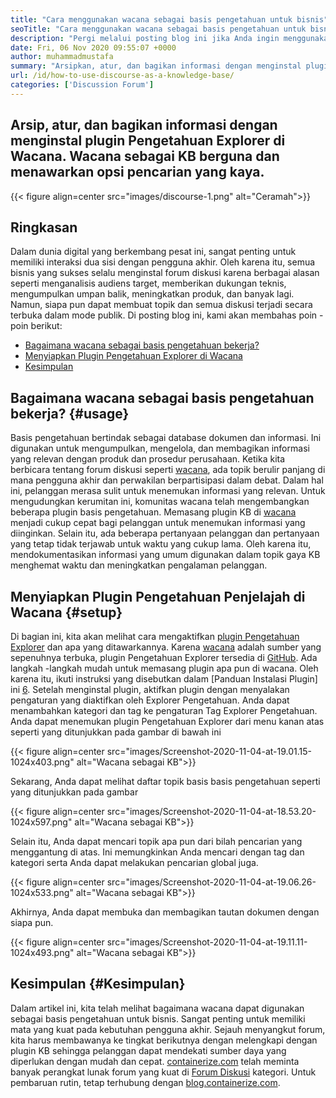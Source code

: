 ```yaml
---
title: "Cara menggunakan wacana sebagai basis pengetahuan untuk bisnis" 
seoTitle: "Cara menggunakan wacana sebagai basis pengetahuan untuk bisnis" 
description: "Pergi melalui posting blog ini jika Anda ingin menggunakan wacana sebagai basis pengetahuan. Aktifkan hari ini, dan bagikan versi langsung dari dokumen perusahaan Anda" 
date: Fri, 06 Nov 2020 09:55:07 +0000
author: muhammadmustafa
summary: "Arsipkan, atur, dan bagikan informasi dengan menginstal plugin Pengetahuan Explorer di Wacana. Wacana sebagai KB berguna dan menawarkan opsi pencarian yang kaya." 
url: /id/how-to-use-discourse-as-a-knowledge-base/
categories: ['Discussion Forum']
---
```


## Arsip, atur, dan bagikan informasi dengan menginstal plugin Pengetahuan Explorer di Wacana. Wacana sebagai KB berguna dan menawarkan opsi pencarian yang kaya.

{{< figure align=center src="images/discourse-1.png" alt="Ceramah">}}


## Ringkasan
Dalam dunia digital yang berkembang pesat ini, sangat penting untuk memiliki interaksi dua sisi dengan pengguna akhir. Oleh karena itu, semua bisnis yang sukses selalu menginstal forum diskusi karena berbagai alasan seperti menganalisis audiens target, memberikan dukungan teknis, mengumpulkan umpan balik, meningkatkan produk, dan banyak lagi. Namun, siapa pun dapat membuat topik dan semua diskusi terjadi secara terbuka dalam mode publik.
Di posting blog ini, kami akan membahas poin -poin berikut:
  * [Bagaimana wacana sebagai basis pengetahuan bekerja?][1]
  * [Menyiapkan Plugin Pengetahuan Explorer di Wacana][2]
  * [Kesimpulan][3]

## Bagaimana wacana sebagai basis pengetahuan bekerja? {#usage}

Basis pengetahuan bertindak sebagai database dokumen dan informasi. Ini digunakan untuk mengumpulkan, mengelola, dan membagikan informasi yang relevan dengan produk dan prosedur perusahaan. Ketika kita berbicara tentang forum diskusi seperti [wacana][4], ada topik berulir panjang di mana pengguna akhir dan perwakilan berpartisipasi dalam debat. Dalam hal ini, pelanggan merasa sulit untuk menemukan informasi yang relevan. Untuk mengudungkan kerumitan ini, komunitas wacana telah mengembangkan beberapa plugin basis pengetahuan.
Memasang plugin KB di [wacana][4] menjadi cukup cepat bagi pelanggan untuk menemukan informasi yang diinginkan. Selain itu, ada beberapa pertanyaan pelanggan dan pertanyaan yang tetap tidak terjawab untuk waktu yang cukup lama. Oleh karena itu, mendokumentasikan informasi yang umum digunakan dalam topik gaya KB menghemat waktu dan meningkatkan pengalaman pelanggan.

## Menyiapkan Plugin Pengetahuan Penjelajah di Wacana {#setup}

Di bagian ini, kita akan melihat cara mengaktifkan [plugin Pengetahuan Explorer][5] dan apa yang ditawarkannya.
Karena [wacana][4] adalah sumber yang sepenuhnya terbuka, plugin Pengetahuan Explorer tersedia di [GitHub][5].
Ada langkah -langkah mudah untuk memasang plugin apa pun di wacana. Oleh karena itu, ikuti instruksi yang disebutkan dalam [Panduan Instalasi Plugin] ini [6].
Setelah menginstal plugin, aktifkan plugin dengan menyalakan pengaturan yang diaktifkan oleh Explorer Pengetahuan. Anda dapat menambahkan kategori dan tag ke pengaturan Tag Explorer Pengetahuan.
Anda dapat menemukan plugin Pengetahuan Explorer dari menu kanan atas seperti yang ditunjukkan pada gambar di bawah ini

{{< figure align=center src="images/Screenshot-2020-11-04-at-19.01.15-1024x403.png" alt="Wacana sebagai KB">}}

Sekarang, Anda dapat melihat daftar topik basis basis pengetahuan seperti yang ditunjukkan pada gambar

{{< figure align=center src="images/Screenshot-2020-11-04-at-18.53.20-1024x597.png" alt="Wacana sebagai KB">}}

Selain itu, Anda dapat mencari topik apa pun dari bilah pencarian yang menggantung di atas. Ini memungkinkan Anda mencari dengan tag dan kategori serta Anda dapat melakukan pencarian global juga.

{{< figure align=center src="images/Screenshot-2020-11-04-at-19.06.26-1024x533.png" alt="Wacana sebagai KB">}}

Akhirnya, Anda dapat membuka dan membagikan tautan dokumen dengan siapa pun.

{{< figure align=center src="images/Screenshot-2020-11-04-at-19.11.11-1024x493.png" alt="Wacana sebagai KB">}}


## Kesimpulan  {#Kesimpulan}

Dalam artikel ini, kita telah melihat bagaimana wacana dapat digunakan sebagai basis pengetahuan untuk bisnis. Sangat penting untuk memiliki mata yang kuat pada kebutuhan pengguna akhir. Sejauh menyangkut forum, kita harus membawanya ke tingkat berikutnya dengan melengkapi dengan plugin KB sehingga pelanggan dapat mendekati sumber daya yang diperlukan dengan mudah dan cepat.
[containerize.com][7] telah meminta banyak perangkat lunak forum yang kuat di [Forum Diskusi][8] kategori. Untuk pembaruan rutin, tetap terhubung dengan [blog.containerize.com][9].



[1]: #usage
[2]: #setup
[3]: #Conclusion
[4]: https://products.containerize.com/discussion-forum/discourse
[5]: https://github.com/discourse/discourse-knowledge-explorer
[6]: https://meta.discourse.org/t/install-a-plugin/19157
[7]: https://www.containerize.com/
[8]: https://products.containerize.com/discussion-forum
[9]: https://blog.containerize.com/
